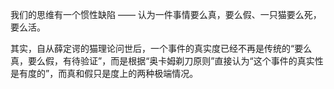 我们的思维有一个惯性缺陷 —— 认为一件事情要么真，要么假、一只猫要么死，要么活。

其实，自从薛定谔的猫理论问世后，一个事件的真实度已经不再是传统的“要么真，要么假，有待验证”，而是根据“奥卡姆剃刀原则”直接认为“这个事件的真实性是有度的”，而真和假只是度上的两种极端情况。
